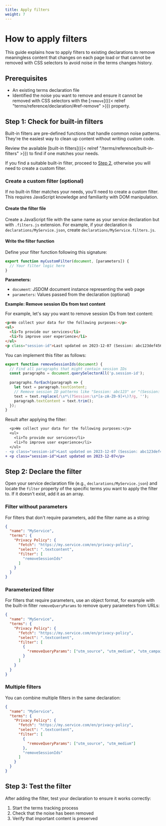 ```yaml
---
title: Apply filters
weight: 7
---
```


# How to apply filters

This guide explains how to apply filters to existing declarations to remove meaningless content that changes on each page load or that cannot be removed with CSS selectors to avoid noise in the terms changes history.

## Prerequisites

- An existing terms declaration file
- Identified the noise you want to remove and ensure it cannot be removed with CSS selectors with the [`remove`]({{< relref "terms/reference/declaration/#ref-remove" >}}) property.

## Step 1: Check for built-in filters

Built-in filters are pre-defined functions that handle common noise patterns. They're the easiest way to clean up content without writing custom code.

Review the available [built-in filters]({{< relref "/terms/reference/built-in-filters" >}}) to find if one matches your needs.

If you find a suitable built-in filter, proceed to [Step 2](#step-2-declare-the-filter), otherwise you will need to create a custom filter.

### Create a custom filter (optional)

If no built-in filter matches your needs, you'll need to create a custom filter. This requires JavaScript knowledge and familiarity with DOM manipulation.

#### Create the filter file

Create a JavaScript file with the same name as your service declaration but with `.filters.js` extension. For example, if your declaration is `declarations/MyService.json`, create `declarations/MyService.filters.js`.

#### Write the filter function

Define your filter function following this signature:

```js
export function myCustomFilter(document, [parameters]) {
  // Your filter logic here
}
```

**Parameters:**

- `document`: JSDOM document instance representing the web page
- `parameters`: Values passed from the declaration (optional)

**Example: Remove session IDs from text content**

For example, let's say you want to remove session IDs from text content:

```html
<p>We collect your data for the following purposes:</p>
<ul>
  <li>To provide our services</li>
  <li>To improve user experience</li>
</ul>
<p class="session-id">Last updated on 2023-12-07 (Session: abc123def456)</p>
```

You can implement this filter as follows:

```js
export function removeSessionIds(document) {
  // Find all paragraphs that might contain session IDs
  const paragraphs = document.querySelectorAll('p.session-id');
  
  paragraphs.forEach(paragraph => {
    let text = paragraph.textContent;
    // Remove session ID patterns like "Session: abc123" or "(Session: def456)"
    text = text.replace(/\s*\(?Session:\s*[a-zA-Z0-9]+\)?/g, '');
    paragraph.textContent = text.trim();
  });
}
```

Result after applying the filter:

```diff
  <p>We collect your data for the following purposes:</p>
  <ul>
    <li>To provide our services</li>
    <li>To improve user experience</li>
  </ul>
- <p class="session-id">Last updated on 2023-12-07 (Session: abc123def456)</p>
+ <p class="session-id">Last updated on 2023-12-07</p>
```

## Step 2: Declare the filter

Open your service declaration file (e.g., `declarations/MyService.json`) and locate the `filter` property of the specific terms you want to apply the filter to. If it doesn't exist, add it as an array.

### Filter without parameters

For filters that don't require parameters, add the filter name as a string:

```json
{
  "name": "MyService",
  "terms": {
    "Privacy Policy": {
      "fetch": "https://my.service.com/en/privacy-policy",
      "select": ".textcontent",
      "filter": [
        "removeSessionIds"
      ]
    }
  }
}
```

### Parameterized filter

For filters that require parameters, use an object format, for example with the built-in filter `removeQueryParams` to remove query parameters from URLs:

```json
{
  "name": "MyService",
  "terms": {
    "Privacy Policy": {
      "fetch": "https://my.service.com/en/privacy-policy",
      "select": ".textcontent",
      "filter": [
        {
          "removeQueryParams": ["utm_source", "utm_medium", "utm_campaign"]
        }
      ]
    }
  }
}
```

### Multiple filters

You can combine multiple filters in the same declaration:

```json
{
  "name": "MyService",
  "terms": {
    "Privacy Policy": {
      "fetch": "https://my.service.com/en/privacy-policy",
      "select": ".textcontent",
      "filter": [
        {
          "removeQueryParams": ["utm_source", "utm_medium"]
        },
        "removeSessionIds"
      ]
    }
  }
}
```

## Step 3: Test the filter

After adding the filter, test your declaration to ensure it works correctly:

1. Start the terms tracking process
2. Check that the noise has been removed
3. Verify that important content is preserved
